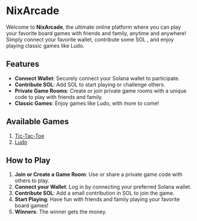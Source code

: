 # NixArcade

Welcome to **NixArcade**, the ultimate online platform where you can play your favorite board games with friends and family, anytime and anywhere! Simply connect your favorite wallet, contribute some SOL , and enjoy playing classic games like Ludo.

## Features

- **Connect Wallet**: Securely connect your Solana wallet to participate.
- **Contribute SOL**: Add SOL to start playing or challenge others.
- **Private Game Rooms**: Create or join private game rooms with a unique code to play with friends and family.
- **Classic Games**: Enjoy games like Ludo, with more to come!

## Available Games

1. [Tic-Tac-Toe](https://github.com/NIXBLACK11/tic-tac-toe)  
2. [Ludo](https://github.com/NIXBLACK11/Ludo)

## How to Play

1. **Join or Create a Game Room**: Use or share a private game code with others to play.
2. **Connect your Wallet**: Log in by connecting your preferred Solana wallet.
3. **Contribute SOL**: Add a small contribution in SOL to join the game.
4. **Start Playing**: Have fun with friends and family playing your favorite board games!
5. **Winners**: The winner gets the money.